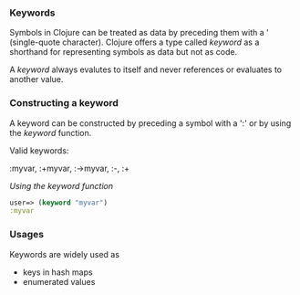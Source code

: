 ### Keywords

Symbols in Clojure can be treated as data by preceding them with a ' (single-quote character). 
Clojure offers a type called *keyword* as a shorthand for representing symbols as data but not as code.

A *keyword* always evalutes to itself and never references or evaluates to another value.

### Constructing a keyword

A keyword can be constructed by preceding a symbol with a ':' or by using the *keyword* function.

Valid keywords: 

:myvar, :+myvar, :->myvar, :-, :+

*Using the keyword function*

```clojure
user=> (keyword "myvar")
:myvar
```

### Usages

Keywords are widely used as 

* keys in hash maps 
* enumerated values
